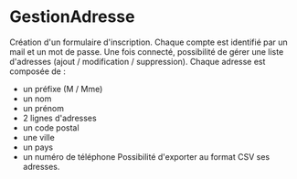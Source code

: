 # GestionAdresse

Création d'un formulaire d'inscription. Chaque compte est identifié par un mail et un mot de passe.
Une fois connecté, possibilité de gérer une liste d'adresses (ajout / modification / suppression).
Chaque adresse est composée de :
- un préfixe (M / Mme)
- un nom
- un prénom
- 2 lignes d'adresses
- un code postal
- une ville
- un pays
- un numéro de téléphone
Possibilité d'exporter au format CSV ses adresses.
